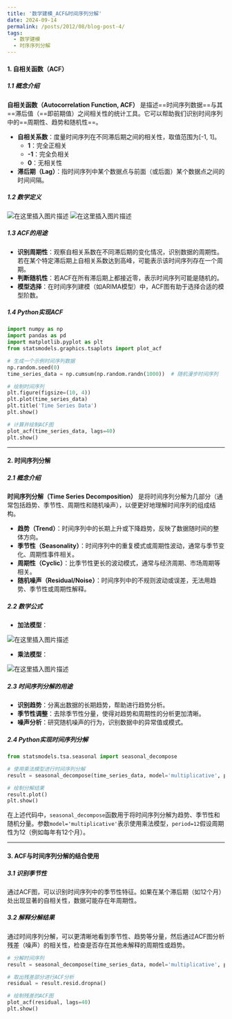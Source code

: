 ```yaml
---
title: '数学建模_ACF&时间序列分解'
date: 2024-09-14
permalink: /posts/2012/08/blog-post-4/
tags:
  - 数学建模
  - 时序序列分解
---
```


#### 1. 自相关函数（ACF）

##### 1.1 概念介绍

**自相关函数（Autocorrelation Function, ACF）** 是描述==时间序列数据==与其==滞后值（==即前期值）之间相关性的统计工具。它可以帮助我们识别时间序列中的==周期性、趋势和随机性==。

- **自相关系数**：度量时间序列在不同滞后期之间的相关性，取值范围为[-1, 1]。
  - **1**：完全正相关
  - **-1**：完全负相关
  - **0**：无相关性
- **滞后期（Lag）**：指时间序列中某个数据点与前面（或后面）某个数据点之间的时间间隔。

##### 1.2 数学定义
![在这里插入图片描述](https://i-blog.csdnimg.cn/direct/73ce0abfc3bb47cd83ce53c205e97baf.png)
![在这里插入图片描述](https://i-blog.csdnimg.cn/direct/3324f07c41c0458a9d085a74bc1a3d54.png)





##### 1.3 ACF的用途

- **识别周期性**：观察自相关系数在不同滞后期的变化情况，识别数据的周期性。若在某个特定滞后期上自相关系数达到高峰，可能表示该时间序列存在一个周期。
- **判断随机性**：若ACF在所有滞后期上都接近零，表示时间序列可能是随机的。
- **模型选择**：在时间序列建模（如ARIMA模型）中，ACF图有助于选择合适的模型阶数。

##### 1.4 Python实现ACF

```python
import numpy as np
import pandas as pd
import matplotlib.pyplot as plt
from statsmodels.graphics.tsaplots import plot_acf

# 生成一个示例时间序列数据
np.random.seed(0)
time_series_data = np.cumsum(np.random.randn(1000))  # 随机漫步时间序列

# 绘制时间序列
plt.figure(figsize=(10, 4))
plt.plot(time_series_data)
plt.title('Time Series Data')
plt.show()

# 计算并绘制ACF图
plot_acf(time_series_data, lags=40)
plt.show()
```

------

#### 2. 时间序列分解

##### 2.1 概念介绍

**时间序列分解（Time Series Decomposition）** 是将时间序列分解为几部分（通常包括趋势、季节性、周期性和随机噪声），以便更好地理解时间序列的组成结构。

- **趋势（Trend）**：时间序列中的长期上升或下降趋势，反映了数据随时间的整体方向。
- **季节性（Seasonality）**：时间序列中的重复模式或周期性波动，通常与季节变化、周期性事件相关。
- **周期性（Cyclic）**：比季节性更长的波动模式，通常与经济周期、市场周期等相关。
- **随机噪声（Residual/Noise）**：时间序列中的不规则波动或误差，无法用趋势、季节性或周期性解释。

##### 2.2 数学公式

- **加法模型**：

![在这里插入图片描述](https://i-blog.csdnimg.cn/direct/f83ea092f3094ef7948c30aff366336a.png)


- **乘法模型**：

![在这里插入图片描述](https://i-blog.csdnimg.cn/direct/bd62cce79a694c49893a994c409e3cc7.png)


##### 2.3 时间序列分解的用途

- **识别趋势**：分离出数据的长期趋势，帮助进行趋势分析。
- **季节性调整**：去除季节性分量，使得对趋势和周期性的分析更加清晰。
- **噪声分析**：研究随机噪声的行为，识别数据中的异常值或模式。

##### 2.4 Python实现时间序列分解

```python
from statsmodels.tsa.seasonal import seasonal_decompose

# 使用乘法模型进行时间序列分解
result = seasonal_decompose(time_series_data, model='multiplicative', period=12)

# 绘制分解结果
result.plot()
plt.show()
```

在上述代码中，`seasonal_decompose`函数用于将时间序列分解为趋势、季节性和随机分量。参数`model='multiplicative'`表示使用乘法模型，`period=12`假设周期性为12（例如每年有12个月）。

------

#### 3. ACF与时间序列分解的结合使用

##### 3.1 识别季节性

通过ACF图，可以识别时间序列中的季节性特征。如果在某个滞后期（如12个月）处出现显著的自相关性，数据可能存在年周期性。

##### 3.2 解释分解结果

通过时间序列分解，可以更清晰地看到季节性、趋势等分量，然后通过ACF图分析残差（噪声）的相关性，检查是否存在其他未解释的周期性或趋势。

```python
# 分解时间序列
result = seasonal_decompose(time_series_data, model='multiplicative', period=12)

# 取出残差部分进行ACF分析
residual = result.resid.dropna()

# 绘制残差的ACF图
plot_acf(residual, lags=40)
plt.show()
```